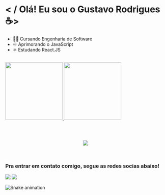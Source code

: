 # < / Olá! Eu sou o Gustavo Rodrigues ☕>
<ul>
  <li> 🧑‍💻 Cursando Engenharia de Software</li>
  <li> ♾️ Aprimorando o JavaScript</li>
  <li> ⚛️ Estudando React.JS</li>
</ul>

<br>

<div>
  <a href="https://github.com/Rodrigues-Gustavo">
  <img height="180em" src="https://github-readme-stats.vercel.app/api?username=Rodrigues-Gustavo&show_icons=true&theme=tokyonight&include_all_commits=true&count_private=true"/>
  <img height="180em" src="https://github-readme-stats.vercel.app/api/top-langs/?username=Rodrigues-Gustavo&layout=compact&langs_count=6&theme=tokyonight"/>
</div>
  
   <br> <br>
  
<p align="center">
   <a href="https://skillicons.dev">
     <img src="https://skillicons.dev/icons?i=git,html,css,sass,js,react"/>
   </a>
 </p>
 
 <br>
 
  ### Pra entrar em contato comigo, segue as redes socias abaixo!
 
<div> 
  <a href = "https://gustavorr001@gmail.com"><img src="https://img.shields.io/badge/-Gmail-%23333?style=for-the-badge&logo=gmail&logoColor=white" target="_blank"></a>
  <a href="https://www.linkedin.com/in/gusta-rodrigues" target="_blank"><img src="https://img.shields.io/badge/-LinkedIn-%230077B5?style=for-the-badge&logo=linkedin&logoColor=white" target="_blank"></a> 
 
  ![Snake animation](https://github.com/Rodrigues-Gustavo/Rodrigues-Gustavo/blob/output/github-contribution-grid-snake.svg)

</div>
